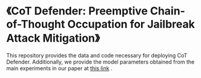 # 《CoT Defender: Preemptive Chain-of-Thought Occupation for Jailbreak Attack Mitigation》
This repository provides the data and code necessary for deploying CoT Defender. Additionally, we provide the model parameters obtained from the main experiments in our paper at [this link]([https://send.tresorit.com/a#M5nep89dIvZkVV-d9QKxmg](https://drive.google.com/file/d/1LAuT1a0ja0xpjksXh8jUKjkfBDZjy6oN/view?usp=drive_link)) .
